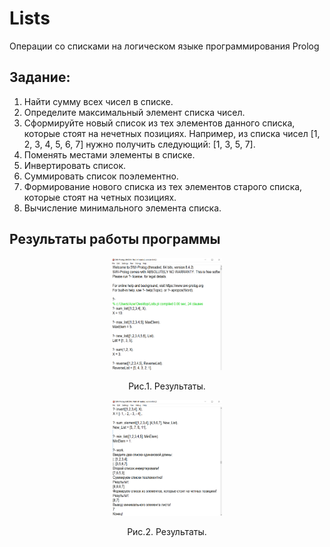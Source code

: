 # Lists
Операции со списками на логическом языке программирования Prolog

## Задание:<br>
1. Найти сумму всех чисел в списке.
2. Определите максимальный элемент списка чисел.
3. Сформируйте новый список из тех элементов данного списка, которые стоят на нечетных позициях. Например, из списка чисел [1, 2, 3, 4, 5, 6, 7] нужно получить следующий: [1, 3, 5, 7].
4. Поменять местами элементы в списке.
5. Инвертировать список.
6. Суммировать список поэлементно.
7. Формирование нового списка из тех элементов старого списка, которые стоят на четных позициях.
8. Вычисление минимального элемента списка.

## Результаты работы программы

<p align="center"><img src="screenshots/1.png" width="35%"></p>
<p align="center">Рис.1. Результаты.</p>

<p align="center"><img src="screenshots/2.png" width="35%"></p>
<p align="center">Рис.2. Результаты.</p>
